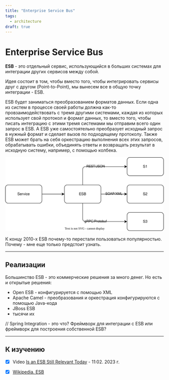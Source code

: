 ```yaml
---
title: "Enterprise Service Bus"
tags: 
  - architecture
draft: true
---
```


# Enterprise Service Bus

__ESB__ - это отдельный сервис, использующийся в больших системах для интеграции других сервисов между собой.

Идея состоит в том, чтобы вместо того, чтобы интегрировать сервисы друг с другом (Point-to-Point), мы вынесем все в общую точку интеграции - ESB.

ESB будет заниматься преобразованием форматов данных.
Если одна из систем в процессе своей работы должна как-то провзаимодействовать с тремя другими системами, каждая из которых использует свой протокол и формат данных, то вместо того, чтобы писать интеграцию с этими тремя системами мы отправим всего один запрос в ESB. 
А ESB уже самостоятельно преобразует исходный запрос в нужный формат и сделает вызов по подходящему протоколу.
Также ESB может брать на себя оркестрацию выполнения всех этих запросов, обрабатывать ошибки, объединять ответы и возвращать результат в исходную систему, например, с помощью колбека.

![ESB](../../images/src/enterprise_service_bus.drawio.svg)

К концу 2010-х ESB почему-то перестали пользоваться популярностью. 
Почему - мне еще только предстоит узнать.


---
## Реализации
Большинство ESB - это коммерческие решения за много денег.
Но есть и открытые решения:
- Open ESB - конфигурируется с помощью XML
- Apache Camel - преобразования и оркестрация конфигурируются с помощью Java-кода
- JBoss ESB
- тысячи их

// Spring Integration - это что? Фреймворк для интеграции с ESB или фреймворк для построения собственной ESB?

---
## К изучению

- [X] Video [Is an ESB Still Relevant Today](https://www.youtube.com/watch?v=_FTBiD4xOnY) - 11:02. 2023 г.
- [X] [Wikipedia. ESB](https://en.wikipedia.org/wiki/Enterprise_service_bus)

